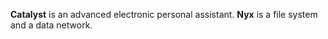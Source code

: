 **Catalyst** is an advanced electronic personal assistant. **Nyx** is a file system and a data network.

